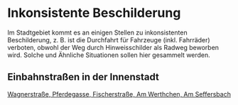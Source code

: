 # Inkonsistente Beschilderung 

Im Stadtgebiet kommt es an einigen Stellen zu inkonsistenten Beschilderung, z. B. ist die Durchfahrt für Fahrzeuge (inkl. Fahrräder) verboten, obwohl der Weg durch Hinweisschilder als Radweg beworben wird.
Solche und Ähnliche Situationen sollen hier gesammelt werden.

## Einbahnstraßen in der Innenstadt
[Wagnerstraße, Pferdegasse, Fischerstraße, Am Werthchen, Am Seffersbach](einbahnstrassen.md#wagnerstra%C3%9Fe-pferdegasse-fischerstra%C3%9Fe-am-werthchen-am-seffersbach)
